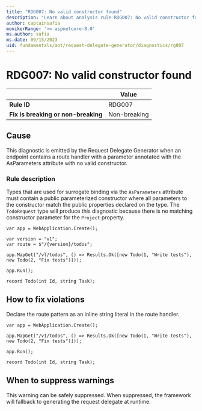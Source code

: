```yaml
---
title: "RDG007: No valid constructor found"
description: "Learn about analysis rule RDG007: No valid constructor found"
author: captainsafia
monikerRange: '>= aspnetcore-8.0'
ms.author: safia
ms.date: 09/15/2023
uid: fundamentals/aot/request-delegate-generator/diagnostics/rg007
---
```

# RDG007: No valid constructor found

| | Value |
|-|-|
| **Rule ID** |RDG007|
| **Fix is breaking or non-breaking** |Non-breaking|

## Cause

This diagnostic is emitted by the Request Delegate Generator when an endpoint contains a route handler with a parameter annotated with the AsParameters attribute with no valid constructor.

### Rule description

Types that are used for surrogate binding via the `AsParameters` attribute must contain a public parameterized constructor where all parameters to the constructor match the public properties declared on the type. The `TodoRequest` type will produce this diagnostic because there is no matching constructor parameter for the `Project` property.

```razor
var app = WebApplication.Create();

var version = "v1";
var route = $"/{version}/todos";

app.MapGet("/vl/todos", () => Results.Ok([new Todo(1, "Write tests"), new Todo(2, "Fix tests")]));

app.Run();

record Todo(int Id, string Task);
```

## How to fix violations

Declare the route pattern as an inline string literal in the route handler.
```razor
var app = WebApplication.Create();

app.MapGet("/v1/todos", () => Results.Ok([new Todo(1, "Write tests"), new Todo(2, "Fix tests")]));

app.Run();

record Todo(int Id, string Task);
```

## When to suppress warnings

This warning can be safely suppressed. When suppressed, the framework will fallback to generating the request delegate at runtime.
